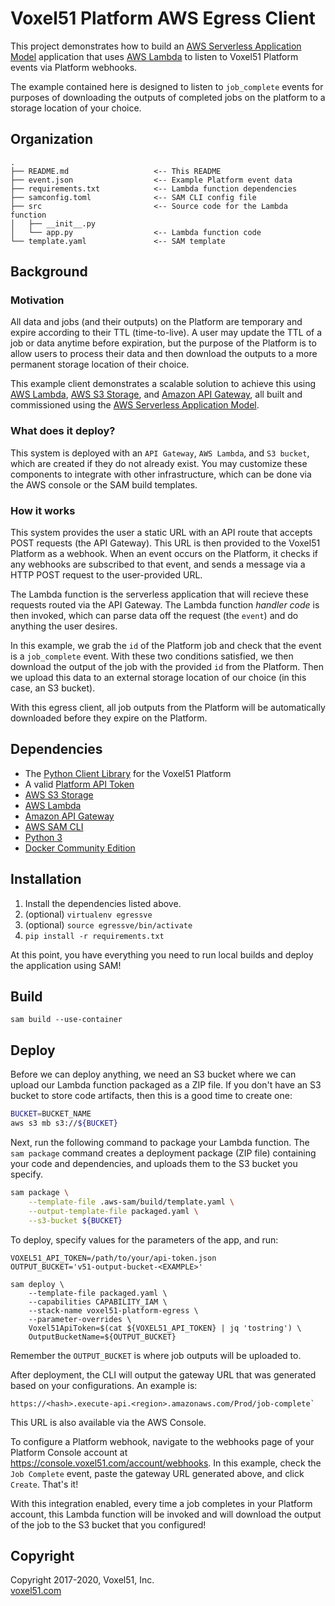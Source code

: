 # Voxel51 Platform AWS Egress Client

This project demonstrates how to build an
[AWS Serverless Application Model](https://aws.amazon.com/serverless/sam)
application that uses [AWS Lambda](https://aws.amazon.com/lambda) to listen to
Voxel51 Platform events via Platform webhooks.

The example contained here is designed to listen to `job_complete` events for
purposes of downloading the outputs of completed jobs on the platform to a
storage location of your choice.


## Organization

```
.
├── README.md                   <-- This README
├── event.json                  <-- Example Platform event data
├── requirements.txt            <-- Lambda function dependencies
├── samconfig.toml              <-- SAM CLI config file
├── src                         <-- Source code for the Lambda function
│   ├── __init__.py
│   └── app.py                  <-- Lambda function code
└── template.yaml               <-- SAM template
```


## Background

### Motivation

All data and jobs (and their outputs) on the Platform are temporary and expire
according to their TTL (time-to-live). A user may update the TTL of a job or
data anytime before expiration, but the purpose of the Platform is to allow
users to process their data and then download the outputs to a more permanent
storage location of their choice.

This example client demonstrates a scalable solution to achieve this using
[AWS Lambda](https://aws.amazon.com/lambda),
[AWS S3 Storage](https://aws.amazon.com/s3), and
[Amazon API Gateway](https://aws.amazon.com/api-gateway), all built and
commissioned using the
[AWS Serverless Application Model](https://aws.amazon.com/serverless/sam).

### What does it deploy?

This system is deployed with an `API Gateway`, `AWS Lambda`, and `S3 bucket`,
which are created if they do not already exist. You may customize these
components to integrate with other infrastructure, which can be done via the
AWS console or the SAM build templates.

### How it works

This system provides the user a static URL with an API route that accepts POST
requests (the API Gateway). This URL is then provided to the Voxel51 Platform
as a webhook. When an event occurs on the Platform, it checks if any webhooks
are subscribed to that event, and sends a message via a HTTP POST request to
the user-provided URL.

The Lambda function is the serverless application that will recieve these
requests routed via the API Gateway. The Lambda function _handler code_ is then
invoked, which can parse data off the request (the `event`) and do anything
the user desires.

In this example, we grab the `id` of the Platform job and check that the event
is a `job_complete` event. With these two conditions satisfied, we then
download the output of the job with the provided `id` from the Platform. Then
we upload this data to an external storage location of our choice (in this
case, an S3 bucket).

With this egress client, all job outputs from the Platform will be
automatically downloaded before they expire on the Platform.


## Dependencies

- The [Python Client Library](https://github.com/voxel51/api-py) for the
Voxel51 Platform
- A valid [Platform API Token](https://voxel51.com/docs/api/#authentication)
- [AWS S3 Storage](https://aws.amazon.com/s3)
- [AWS Lambda](https://aws.amazon.com/lambda)
- [Amazon API Gateway](https://aws.amazon.com/api-gateway)
- [AWS SAM CLI](https://docs.aws.amazon.com/serverless-application-model/latest/developerguide/serverless-sam-cli-install.html)
- [Python 3](https://www.python.org/downloads)
- [Docker Community Edition](https://hub.docker.com/search/?type=edition&offering=community)


## Installation

1. Install the dependencies listed above.
2. (optional) `virtualenv egressve`
3. (optional) `source egressve/bin/activate`
4. `pip install -r requirements.txt`

At this point, you have everything you need to run local builds and deploy the
application using SAM!


## Build

```
sam build --use-container
```

## Deploy

Before we can deploy anything, we need an S3 bucket where we can upload our
Lambda function packaged as a ZIP file. If you don't have an S3 bucket to store
code artifacts, then this is a good time to create one:

```bash
BUCKET=BUCKET_NAME
aws s3 mb s3://${BUCKET}
```

Next, run the following command to package your Lambda function. The
`sam package` command creates a deployment package (ZIP file) containing your
code and dependencies, and uploads them to the S3 bucket you specify.

```bash
sam package \
    --template-file .aws-sam/build/template.yaml \
    --output-template-file packaged.yaml \
    --s3-bucket ${BUCKET}
```

To deploy, specify values for the parameters of the app, and run:

```
VOXEL51_API_TOKEN=/path/to/your/api-token.json
OUTPUT_BUCKET='v51-output-bucket-<EXAMPLE>'

sam deploy \
    --template-file packaged.yaml \
    --capabilities CAPABILITY_IAM \
    --stack-name voxel51-platform-egress \
    --parameter-overrides \
    Voxel51ApiToken=$(cat ${VOXEL51_API_TOKEN} | jq 'tostring') \
    OutputBucketName=${OUTPUT_BUCKET}
```

Remember the `OUTPUT_BUCKET` is where job outputs will be uploaded to.

After deployment, the CLI will output the gateway URL that was generated based
on your configurations. An example is:

```
https://<hash>.execute-api.<region>.amazonaws.com/Prod/job-complete`
```

This URL is also available via the AWS Console.

To configure a Platform webhook, navigate to the webhooks page of your Platform
Console account at https://console.voxel51.com/account/webhooks. In this
example, check the `Job Complete` event, paste the gateway URL generated above,
and click `Create`. That's it!

With this integration enabled, every time a job completes in your Platform
account, this Lambda function will be invoked and will download the output of
the job to the S3 bucket that you configured!


## Copyright

Copyright 2017-2020, Voxel51, Inc.<br>
[voxel51.com](https://voxel51.com)
